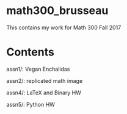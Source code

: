# math300_brusseau
This contains my work for Math 300 Fall 2017

# Contents
assn1/: Vegan Enchalidas 

assn2/: replicated math image

assn4/: LaTeX and Binary HW

assn5/: Python HW
